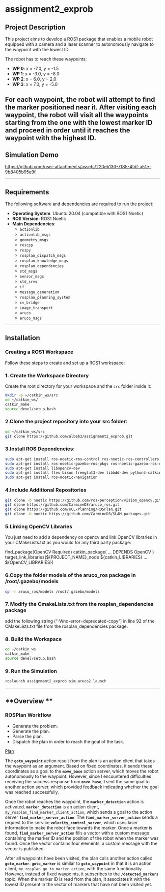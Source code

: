 # **assignment2_exprob**

## **Project Description**
This project aims to develop a ROS1 package that enables a mobile robot equipped with a camera and a laser scanner to autonomously navigate to the waypoint with the lowest ID.

The robot has to reach these waypoints:
- **WP 0**: x = -7.0, y = -1.5  
- **WP 1**: x = -3.0, y = -8.0  
- **WP 2**: x = 6.0, y = 2.0  
- **WP 3**: x = 7.0, y = -5.0  

For each waypoint, the robot will attempt to find the marker positioned near it. After visiting each waypoint, the robot will visit all the waypoints starting from the one with the lowest marker ID and proceed in order until it reaches the waypoint with the highest ID.
---
## **Simulation Demo**

https://github.com/user-attachments/assets/220eb130-7185-4fdf-a51e-9b8405b95e9f


---

## **Requirements**
The following software and dependencies are required to run the project:  
- **Operating System**: Ubuntu 20.04 (compatible with ROS1 Noetic)  
- **ROS Version**: ROS1 Noetic  
- **Main Dependencies**:  
  - `actionlib`  
  - `actionlib_msgs`  
  - `geometry_msgs`  
  - `roscpp`  
  - `rospy`  
  - `rosplan_dispatch_msgs`  
  - `rosplan_knowledge_msgs`  
  - `rosplan_dependencies`  
  - `std_msgs`  
  - `sensor_msgs`  
  - `std_srvs`  
  - `tf`  
  - `message_generation`  
  - `rosplan_planning_system`  
  - `cv_bridge`  
  - `image_transport`  
  - `aruco`  
  - `aruco_msgs`  

---

## **Installation**

### **Creating a ROS1 Workspace**

Follow these steps to create and set up a ROS1 workspace:

### 1. **Create the Workspace Directory**
Create the root directory for your workspace and the `src` folder inside it:
```bash
mkdir -p ~/catkin_ws/src
cd ~/catkin_ws/
catkin_make
source devel/setup.bash
```
### 2.Clone the project repository into your src folder:
```bash
cd ~/catkin_ws/src
git clone https://github.com/albeb3/assignment2_exprob.git
```
### 3.Install ROS Dependencies:
```bash
sudo apt-get install ros-noetic-ros-control ros-noetic-ros-controllers
sudo apt-get install ros-noetic-gazebo-ros-pkgs ros-noetic-gazebo-ros-control
sudo apt-get install libopencv-dev
sudo apt-get install flex bison freeglut3-dev libbdd-dev python3-catkin-tools ros-noetic-tf2-bullet
sudo apt-get install ros-noetic-navigation
```
### 4.Include Additional Repositories
```bash
git clone -b noetic https://github.com/ros-perception/vision_opencv.git
git clone https://github.com/CarmineD8/aruco_ros.git
git clone https://github.com/KCL-Planning/ROSPlan.git
git clone -b noetic https://github.com/CarmineD8/SLAM_packages.git
```

### 5.Linking OpenCV Libraries

You just need to add a dependency on opencv and link OpenCV libraries in
your CMakeLists.txt as you would for any third party package:

find_package(OpenCV Required)
catkin_package(
	…
	DEPENDS OpenCV
)
target_link_libraries(${PROJECT_NAME}_node ${catkin_LIBRARIES} …
${OpenCV_LIBRARIES})

### 6.Copy the folder models of the aruco_ros package in /root/.gazebo/models
```bash
cp -r aruco_ros/models /root/.gazebo/models
```

### 7. Modify the CmakeLists.txt from the rosplan_dependencies package

add the following string (“-Wno-error=deprecated-copy”) in line 92 of the CMakeLists.txt file from the
rosplan_dependencies package.

### 8. Build the Workspace
``` bash
cd ~/catkin_ws
catkin_make
source devel/setup.bash
```
### 9. Run the Simulation
``` bash
roslaunch assignment2_exprob sim_aruco2.launch
```
---
## **Overview **

### ROSPlan Workflow
- Generate the problem.
- Generate the plan.
- Parse the plan.
- Dispatch the plan in order to reach the goal of the task.

[Plan](plan.png)


The **`goto_waypoint`** action result from the plan is an action client that takes the waypoint as an argument. Based on fixed coordinates, it sends these coordinates as a goal to the **`move_base`** action server, which moves the robot autonomously to the waypoint. However, since I encountered difficulties receiving the success response from **`move_base`**, I sent the same goal to another action server, which provided feedback indicating whether the goal was reached successfully.

Once the robot reaches the waypoint, the **`marker_detection`** action is activated. **`marker_detection`** is an action client, `my_rosplan_find_marker_client_action`, which sends a goal to the action server **`find_marker_server_action`**. The **`find_marker_server_action`** sends a request to the service **`velocity_control_server`**, which uses laser information to make the robot face towards the marker. Once a marker is found, **`find_marker_server_action`** fills a vector with a custom message containing the marker ID and the position of the robot when the marker was found. Once the vector contains four elements, a custom message with the vector is published.

After all waypoints have been visited, the plan calls another action called **`goto_marker`**. **`goto_marker`** is similar to **`goto_waypoint`** in that it is an action client, `my_rosplan_go_to_marker_action`, with the same functionality. However, instead of fixed waypoints, it subscribes to the **`/detected_markers`** topic. When the marker ID is read from the plan, it associates it with the lowest ID present in the vector of markers that have not been visited yet.


